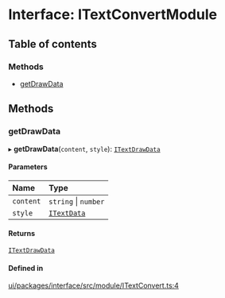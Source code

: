 # Interface: ITextConvertModule

## Table of contents

### Methods

- [getDrawData](ITextConvertModule.md#getdrawdata)

## Methods

### getDrawData

▸ **getDrawData**(`content`, `style`): [`ITextDrawData`](ITextDrawData.md)

#### Parameters

| Name | Type |
| :------ | :------ |
| `content` | `string` \| `number` |
| `style` | [`ITextData`](ITextData.md) |

#### Returns

[`ITextDrawData`](ITextDrawData.md)

#### Defined in

[ui/packages/interface/src/module/ITextConvert.ts:4](https://github.com/leaferjs/leafer-ui/blob/66bfac2/packages/interface/src/module/ITextConvert.ts#L4)
